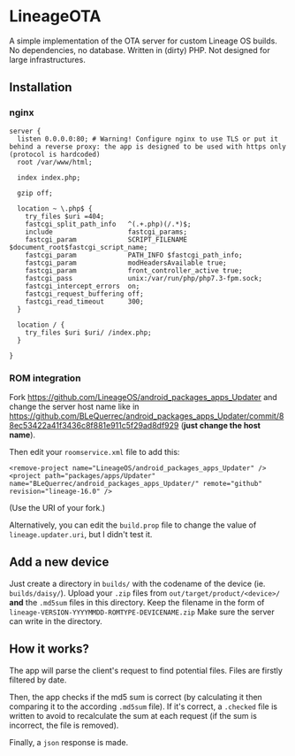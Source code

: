 # LineageOTA

A simple implementation of the OTA server for custom Lineage OS builds. No dependencies, no database. Written in (dirty) PHP. Not designed for large infrastructures.

## Installation

### nginx

```
server {
  listen 0.0.0.0:80; # Warning! Configure nginx to use TLS or put it behind a reverse proxy: the app is designed to be used with https only (protocol is hardcoded)
  root /var/www/html;

  index index.php;

  gzip off;

  location ~ \.php$ {
    try_files $uri =404;
    fastcgi_split_path_info   ^(.+.php)(/.*)$;
    include                   fastcgi_params;
    fastcgi_param             SCRIPT_FILENAME $document_root$fastcgi_script_name;
    fastcgi_param             PATH_INFO $fastcgi_path_info;
    fastcgi_param             modHeadersAvailable true;
    fastcgi_param             front_controller_active true;
    fastcgi_pass              unix:/var/run/php/php7.3-fpm.sock;
    fastcgi_intercept_errors  on;
    fastcgi_request_buffering off;
    fastcgi_read_timeout      300;
  }

  location / {
    try_files $uri $uri/ /index.php;
  }

}
```

### ROM integration

Fork https://github.com/LineageOS/android_packages_apps_Updater and change the server host name like in https://github.com/BLeQuerrec/android_packages_apps_Updater/commit/88ec53422a41f3436c8f881e911c5f29ad8df929 (**just change the host name**).

Then edit your `roomservice.xml` file to add this:

```
<remove-project name="LineageOS/android_packages_apps_Updater" />
<project path="packages/apps/Updater" name="BLeQuerrec/android_packages_apps_Updater/" remote="github" revision="lineage-16.0" />
```

(Use the URI of your fork.)

Alternatively, you can edit the `build.prop` file to change the value of `lineage.updater.uri`, but I didn't test it.

## Add a new device

Just create a directory in `builds/` with the codename of the device (ie. `builds/daisy/`). Upload your `.zip` files from `out/target/product/<device>/` **and** the `.md5sum` files in this directory. Keep the filename in the form of `lineage-VERSION-YYYYMMDD-ROMTYPE-DEVICENAME.zip` Make sure the server can write in the directory.

## How it works?

The app will parse the client's request to find potential files. Files are firstly filtered by date.

Then, the app checks if the md5 sum is correct (by calculating it then comparing it to the according `.md5sum` file). If it's correct, a `.checked` file is written to avoid to recalculate the sum at each request (if the sum is incorrect, the file is removed).

Finally, a `json` response is made.